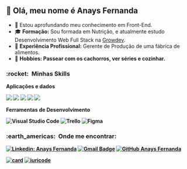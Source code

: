 ## 💜 Olá, meu nome é <strong>Anays Fernanda</strong>

- 🌱 Estou aprofundando meu conhecimento em Front-End.
- 🎓 <strong>Formação:</strong> Sou formada em Nutrição, e atualmente estudo Desenvolvimento Web Full Stack na <a href="https://www.growdev.com.br/">Growdev</a>.
- 💼 <strong>Experiência Profissional:</strong> Gerente de Produção de uma fábrica de alimentos.
- &#128692; <strong>Hobbies:</Hobbier> Passear com os cachorros, ver séries e cozinhar.

<h3> :rocket: &nbsp;Minhas Skills </h3>

**Aplicações e dados**

<img src="https://img.shields.io/badge/HTML5-E34F26?style=for-the-badge&logo=html5&logoColor=white"> <img src="https://img.shields.io/badge/CSS3-1572B6?style=for-the-badge&logo=css3&logoColor=white"> <img src="https://img.shields.io/badge/JavaScript-F7DF1E?style=for-the-badge&logo=javascript&logoColor=black"> <img src="https://img.shields.io/badge/TypeScript-007ACC?style=for-the-badge&logo=typescript&logoColor=white"> <img src="https://img.shields.io/badge/Bootstrap-563D7C?style=for-the-badge&logo=bootstrap&logoColor=white">
 
 **Ferramentas de Desenvolvimento**

  ![Visual Studio Code](https://img.shields.io/badge/-Visual%20Studio%20Code-333333?style=flat&logo=visual-studio-code&logoColor=007ACC)
  ![Trello](https://img.shields.io/badge/-Trello-333333?style=flat&logo=trello&logoColor=007ACC)
  ![Figma](https://img.shields.io/badge/-Figma-333333?style=flat&logo=figma&logoColor=007ACC)
 <br/>

<h3> :earth_americas: &nbsp;Onde me encontrar: </h3> 

[![Linkedin: Anays Fernanda](https://img.shields.io/badge/-anaysfernandadesouza-blue?style=flat-square&logo=Linkedin&logoColor=white&link=https://www.linkedin.com/in/anaysfernandadesouza/)](https://www.linkedin.com/in/anaysfernandadesouza/)
[![Gmail Badge](https://img.shields.io/badge/-a.fernandadesouza@gmail.com-006bed?style=flat-square&logo=Gmail&logoColor=white&link=mailto:a.fernandadesouza@gmail.com)](mailto:a.fernandadesouza@gmail.com)
[![GitHub Anays Fernanda]( https://img.shields.io/github/followers/AnaysFernanda?label=follow&style=social)](https://github.com/anaysfernanda)

[![card](https://github-readme-stats.vercel.app/api?username=anaysfernanda&theme=tokyonight&show_icons=true)](https://github.com/anuraghazra/github-readme-stats)
[![iuricode](https://github-readme-stats.vercel.app/api/top-langs/?username=anaysfernanda&layout=compact=true&theme=tokyonight)](https://github.com/anuraghazra/github-readme-stats)
